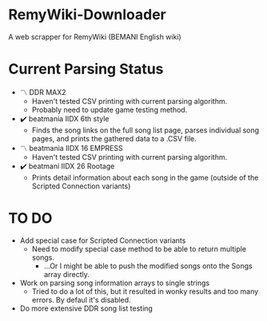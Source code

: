# RemyWiki-Downloader
A web scrapper for RemyWiki (BEMANI English wiki)

# Current Parsing Status

- :part_alternation_mark: DDR MAX2
    - Haven't tested CSV printing with current parsing algorithm.
    - Probably need to update game testing method.
- :heavy_check_mark: beatmania IIDX 6th style
    - Finds the song links on the full song list page, parses individual song pages, and prints the gathered data to a .CSV file.
- :part_alternation_mark: beatmania IIDX 16 EMPRESS
    - Haven't tested CSV printing with current parsing algorithm.
- :heavy_check_mark: beatmani IIDX 26 Rootage
    - Prints detail information about each song in the game (outside of the Scripted Connection variants)

# TO DO
- Add special case for Scripted Connection variants
    - Need to modify special case method to be able to return multiple songs.
        - ...Or I might be able to push the modified songs onto the Songs array directly.
- Work on parsing song information arrays to single strings
    - Tried to do a lot of this, but it resulted in wonky results and too many errors. By defaul it's disabled.
- Do more extensive DDR song list testing
